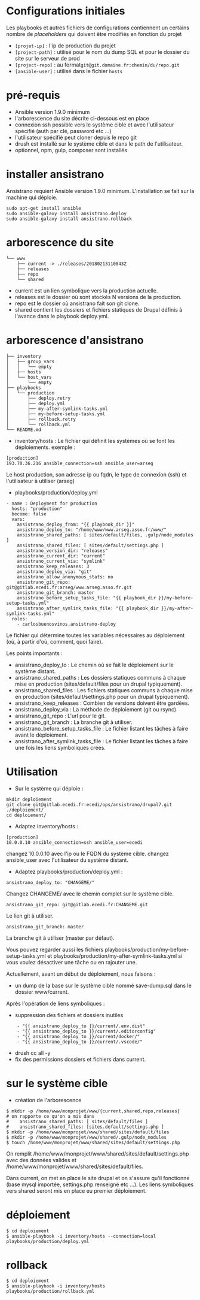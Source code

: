 # Configurations initiales

Les playbooks et autres fichiers de configurations contiennent un certains nombre de _placeholders_ qui
doivent être modifiés en fonction du projet

- `[projet-ip]` : l'ip de production du projet
- `[project-path]` : utilisé pour le nom du dump SQL et pour le dossier du site sur le serveur de prod
- `[project-repo]` : au format`git@git.domaine.fr:chemin/du/repo.git`
- `[ansible-user]` : utilisé dans le fichier `hosts`


# pré-requis

- Ansible version 1.9.0 minimum
- l'arborescence du site décrite ci-dessous est en place
- connexion ssh possible vers le système cible et avec l'utilisateur spécifié (auth par clé, password etc ...)
- l'utilisateur spécifié peut cloner depuis le repo git
- drush est installé sur le système cible et dans le path de l'utilisateur.
- optionnel, npm, gulp, composer sont installés

# installer ansistrano

Ansistrano requiert Ansible version 1.9.0 minimum.
L'installation se fait sur la machine qui déploie.

```
sudo apt-get install ansible
sudo ansible-galaxy install ansistrano.deploy
sudo ansible-galaxy install ansistrano.rollback
```
# arborescence du site

```
└── www
    ├── current -> ./releases/20180213110043Z
    ├── releases
    ├── repo
    └── shared
```
- current est un lien symbolique vers la production actuelle.
- releases est le dossier où sont stockés N versions de la production.
- repo est le dossier où ansistrano fait son git clone.
- shared contient les dossiers et fichiers statiques de Drupal définis à l'avance dans le playbook deploy.yml.

# arborescence d'ansistrano

```
├── inventory
│   ├── group_vars
│   │   └── empty
│   ├── hosts
│   └── host_vars
│       └── empty
├── playbooks
│   └── production
│       ├── deploy.retry
│       ├── deploy.yml
│       ├── my-after-symlink-tasks.yml
│       ├── my-before-setup-tasks.yml
│       ├── rollback.retry
│       └── rollback.yml
└── README.md
```
- inventory/hosts : Le fichier qui définit les systèmes où se font les déploiements.
exemple :

```
[production]
193.70.36.216 ansible_connection=ssh ansible_user=arseg
```
Le host production, son adresse ip ou fqdn, le type de connexion (ssh) et l'utilisateur à utiliser (arseg)

- playbooks/production/deploy.yml

```
- name : Deployment for production
  hosts: "production"
  become: false
  vars:
    ansistrano_deploy_from: "{{ playbook_dir }}"
    ansistrano_deploy_to: "/home/www/www.arseg.asso.fr/www/"
    ansistrano_shared_paths: [ sites/default/files, .gulp/node_modules ]
    ansistrano_shared_files: [ sites/default/settings.php ]
    ansistrano_version_dir: "releases"
    ansistrano_current_dir: "current"
    ansistrano_current_via: "symlink"
    ansistrano_keep_releases: 3
    ansistrano_deploy_via: "git"
    ansistrano_allow_anonymous_stats: no
    ansistrano_git_repo: git@gitlab.ecedi.fr:arseg/www.arseg.asso.fr.git
    ansistrano_git_branch: master
    ansistrano_before_setup_tasks_file: "{{ playbook_dir }}/my-before-setup-tasks.yml"
    ansistrano_after_symlink_tasks_file: "{{ playbook_dir }}/my-after-symlink-tasks.yml"
  roles:
    - carlosbuenosvinos.ansistrano-deploy
```
Le fichier qui détermine toutes les variables nécessaires au déploiement (où, à partir d'où, comment, quoi faire).

Les points importants :

- ansistrano_deploy_to : Le chemin où se fait le déploiement sur le système distant.
- ansistrano_shared_paths : Les dossiers statiques communs à chaque mise en production (sites/default/files pour un drupal typiquement).
- ansistrano_shared_files : Les fichiers statiques communs à chaque mise en production (sites/default/settings.php pour un drupal typiquement).
- ansistrano_keep_releases : Combien de versions doivent être gardées.
- ansistrano_deploy_via : La méthode de déploiement (git ou rsync)
- ansistrano_git_repo : L'url pour le git.
- ansistrano_git_branch : La branche git à utiliser.
- ansistrano_before_setup_tasks_file : Le fichier listant les tâches à faire avant le déploiement.
- ansistrano_after_symlink_tasks_file : Le fichier listant les tâches à faire une fois les liens symboliques créés.

# Utilisation

- Sur le système qui déploie :

```
mkdir deploiement
git clone git@gitlab.ecedi.fr:ecedi/ops/ansistrano/drupal7.git ./deploiement/
cd déploiement/
```
- Adaptez inventory/hosts :

```
[production]
10.0.0.10 ansible_connection=ssh ansible_user=ecedi
```
changez 10.0.0.10 avec l'ip ou le FQDN du système cible.
changez ansible_user avec l'utilisateur du système distant.

- Adaptez playbooks/production/deploy.yml :

```
ansistrano_deploy_to: "CHANGEME/"
```
Changez CHANGEME/ avec le chemin complet sur le système cible.

```
ansistrano_git_repo: git@gitlab.ecedi.fr:CHANGEME.git
```
Le lien git à utiliser.

```
ansistrano_git_branch: master
```

La branche git à utiliser (master par défaut).

Vous pouvez regarder aussi les fichiers playbooks/production/my-before-setup-tasks.yml et playbooks/production/my-after-symlink-tasks.yml si vous voulez désactiver une tâche ou en rajouter une.

Actuellement, avant un début de déploiement, nous faisons :
- un dump de la base sur le système cible nommé save-dump.sql dans le dossier www/current.

Après l'opération de liens symboliques :
- suppression des fichiers et dossiers inutiles
```
    - "{{ ansistrano_deploy_to }}/current/.env.dist"
    - "{{ ansistrano_deploy_to }}/current/.editorconfig"
    - "{{ ansistrano_deploy_to }}/current/docker/"
    - "{{ ansistrano_deploy_to }}/current/.vscode/"
```
- drush cc all -y
- fix des permissions dossiers et fichiers dans current.

# sur le système cible

- création de l'arborescence

```
$ mkdir -p /home/www/monprojet/www/{current,shared,repo,releases}
# on rapporte ce qu'on a mis dans
#    ansistrano_shared_paths: [ sites/default/files ]
#    ansistrano_shared_files: [sites.default/settings.php ]
$ mkdir -p /home/www/monprojet/www/shared/sites/default/files
$ mkdir -p /home/www/monprojet/www/shared/.gulp/node_modules
$ touch /home/www/monprojet/www/shared/sites/default/settings.php
```

On remplit /home/www/monprojet/www/shared/sites/default/settings.php avec des données valides et /home/www/monprojet/www/shared/sites/default/files.

Dans current, on met en place le site drupal et on s'assure qu'il fonctionne (base mysql importée, settings.php renseigné etc ...).
Les liens symboliques vers shared seront mis en place eu premier déploiement.

# déploiement

```
$ cd deploiement
$ ansible-playbook -i inventory/hosts --connection=local playbooks/production/deploy.yml
```

# rollback

```
$ cd deploiement
$ ansible-playbook -i inventory/hosts playbooks/production/rollback.yml
```
